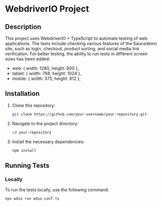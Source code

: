 # WebdriverIO Project

## Description

This project uses WebdriverIO + TypeScript to automate testing of web applications. The tests include checking various features of the Saucedemo site, such as login, checkout, product sorting, and social media link verification. For better testing, the ability to run tests in different screen sizes has been added: 
* web: { width: 1280, height: 800 },
* tablet: { width: 768, height: 1024 },
* mobile: { width: 375, height: 812 };

## Installation

1. Clone this repository:
    ```bash
    git clone https://github.com/your-username/your-repository.git
    ```

2. Navigate to the project directory:
    ```bash
    cd your-repository
    ```

3. Install the necessary dependencies:
    ```bash
    npm install
    ```

## Running Tests

### Locally

To run the tests locally, use the following command:
```bash
npx wdio run wdio.conf.ts
